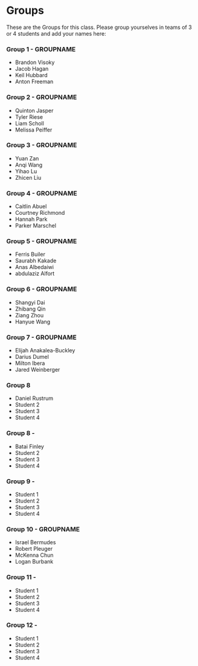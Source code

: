 # Groups

These are the Groups for this class. Please group yourselves in teams of 3 or 4 students and add your names here:

### Group 1 - GROUPNAME 
* Brandon Visoky
* Jacob Hagan
* Keil Hubbard
* Anton Freeman

### Group 2 - GROUPNAME
* Quinton Jasper
* Tyler Riese
* Liam Scholl
* Melissa Peiffer
  
### Group 3 - GROUPNAME
* Yuan Zan
* Anqi Wang
* Yihao Lu
* Zhicen Liu

### Group 4 - GROUPNAME
* Caitlin Abuel
* Courtney Richmond
* Hannah Park
* Parker Marschel

### Group 5 - GROUPNAME
* Ferris Builer
* Saurabh Kakade
* Anas Albedaiwi
* abdulaziz Alfort

### Group 6 - GROUPNAME
* Shangyi Dai
* Zhibang Qin
* Ziang Zhou
* Hanyue Wang

### Group 7 - GROUPNAME
* Elijah Anakalea-Buckley
* Darius Dumel
* Milton Ibera
* Jared Weinberger
  
### Group 8
* Daniel Rustrum
* Student 2
* Student 3
* Student 4

### Group 8 - <GROUPNAME>
* Batai Finley
* Student 2
* Student 3
* Student 4

### Group 9 - <GROUPNAME>
* Student 1
* Student 2
* Student 3
* Student 4
  
### Group 10 - GROUPNAME
* Israel Bermudes
* Robert Pleuger
* McKenna Chun
* Logan Burbank

### Group 11 - <GROUPNAME>
* Student 1
* Student 2
* Student 3
* Student 4

### Group 12 - <GROUPNAME>
* Student 1
* Student 2
* Student 3
* Student 4

